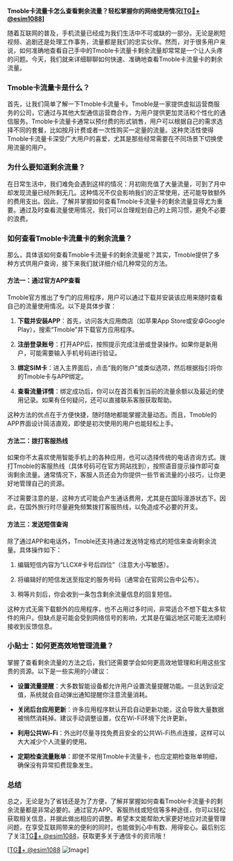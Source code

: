 **Tmoble卡流量卡怎么查看剩余流量？轻松掌握你的网络使用情况[[TG💪+ @esim1088](https://t.me/s/esim1088)]**

随着互联网的普及，手机流量已经成为我们生活中不可或缺的一部分。无论是刷短视频、追剧还是处理工作事务，流量都是我们的忠实伙伴。然而，对于很多用户来说，如何准确地查看自己手中的Tmoble卡流量卡剩余流量却常常是一个让人头疼的问题。今天，我们就来详细聊聊如何快速、准确地查看Tmoble卡流量卡的剩余流量。

### Tmoble卡流量卡是什么？

首先，让我们简单了解一下Tmoble卡流量卡。Tmoble是一家提供虚拟运营商服务的公司，它通过与其他大型通信运营商合作，为用户提供更加灵活和个性化的通信服务。Tmoble卡流量卡通常以预付费的形式销售，用户可以根据自己的需求选择不同的套餐，比如按月计费或者一次性购买一定量的流量。这种灵活性使得Tmoble卡流量卡深受广大用户的喜爱，尤其是那些经常需要在不同场景下切换使用流量的用户。

### 为什么要知道剩余流量？

在日常生活中，我们难免会遇到这样的情况：月初刚充值了大量流量，可到了月中却发现流量已经所剩无几。这种情况不仅会影响我们的正常使用，还可能导致额外的费用支出。因此，了解并掌握如何查看Tmoble卡流量卡的剩余流量显得尤为重要。通过及时查看流量使用情况，我们可以合理规划自己的上网习惯，避免不必要的浪费。

### 如何查看Tmoble卡流量卡的剩余流量？

那么，具体该如何查看Tmoble卡流量卡的剩余流量呢？其实，Tmoble提供了多种方式供用户查询，接下来我们就详细介绍几种常见的方法。

#### 方法一：通过官方APP查看

Tmoble官方推出了专门的应用程序，用户可以通过下载并安装该应用来随时查看自己的流量使用情况。以下是具体步骤：

1. **下载并安装APP**：首先，访问各大应用商店（如苹果App Store或安卓Google Play），搜索“Tmoble”并下载官方应用程序。
   
2. **注册登录账号**：打开APP后，按照提示完成注册或登录操作。如果你是新用户，可能需要输入手机号码进行验证。

3. **绑定SIM卡**：进入主界面后，点击“我的账户”或类似选项，然后根据指引将你的Tmoble卡与APP绑定。

4. **查看流量详情**：绑定成功后，你可以在首页看到当前的流量余额以及最近的使用记录。如果有任何疑问，还可以直接联系客服获取帮助。

这种方法的优点在于方便快捷，随时随地都能掌握流量动态。而且，Tmoble的APP界面设计简洁直观，即使是初次使用的用户也能轻松上手。

#### 方法二：拨打客服热线

如果你不太喜欢使用智能手机上的各种应用，也可以选择传统的电话咨询方式。拨打Tmoble的客服热线（具体号码可在官方网站找到），按照语音提示操作即可查询剩余流量。通常情况下，客服人员还会为你提供一些节省流量的小技巧，让你更好地管理自己的资源。

不过需要注意的是，这种方式可能会产生通话费用，尤其是在国际漫游状态下。因此，在国外旅行时尽量避免频繁拨打客服热线，以免造成不必要的开支。

#### 方法三：发送短信查询

除了通过APP和电话外，Tmoble还支持通过发送特定格式的短信来查询剩余流量。具体操作如下：

1. 编辑短信内容为“LLCX#卡号后四位”（注意大小写敏感）。

2. 将编辑好的短信发送至指定的服务号码（通常会在官网公告中公布）。

3. 稍等片刻后，你会收到一条包含剩余流量信息的回复短信。

这种方式无需下载额外的应用程序，也不占用过多时间，非常适合不想下载太多软件的用户。但缺点是可能会受到网络信号的影响，尤其是在偏远地区可能无法顺利接收到反馈信息。

### 小贴士：如何更高效地管理流量？

掌握了查看剩余流量的方法之后，我们还需要学会如何更高效地管理和利用这些宝贵的资源。以下是一些实用的小建议：

- **设置流量提醒**：大多数智能设备都允许用户设置流量提醒功能。一旦达到设定值，系统就会自动弹出通知提醒你注意流量消耗。

- **关闭后台应用更新**：许多应用程序默认开启自动更新功能，这会导致大量数据被悄然消耗掉。建议手动调整设置，仅在Wi-Fi环境下允许更新。

- **利用公共Wi-Fi**：外出时尽量寻找免费且安全的公共Wi-Fi热点连接，这样可以大大减少个人流量的使用。

- **定期检查流量账单**：即使不常用Tmoble卡流量卡，也应定期检查账单明细，确保没有异常扣费现象发生。

### 总结

总之，无论是为了省钱还是为了方便，了解并掌握如何查看Tmoble卡流量卡的剩余流量都是非常必要的。通过官方APP、客服热线或短信等多种途径，你可以轻松获取相关信息，并据此做出相应的调整。希望本文能帮助大家更好地应对流量管理问题，在享受互联网带来的便利的同时，也能做到心中有数、用得安心。最后别忘了关注[TG💪+ @esim1088](https://t.me/s/esim1088)，获取更多关于通信卡的资讯哦！

[[TG💪+ @esim1088](https://t.me/s/esim1088) ![Image](https://i.postimg.cc/4NQfJmqS/Snipaste-2025-05-13-00-14-12.png)]